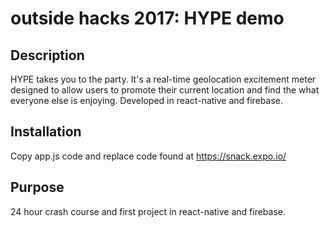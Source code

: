 # outside hacks 2017: HYPE demo
## Description
HYPE takes you to the party.  It's a real-time geolocation excitement meter designed to allow users to promote their current location and find the what everyone else is enjoying. 
Developed in react-native and firebase.
## Installation
Copy app.js code and replace code found at https://snack.expo.io/
## Purpose
24 hour crash course and first project in react-native and firebase.
